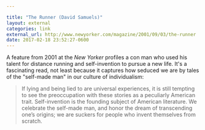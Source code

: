 ```yaml
---

title: "The Runner (David Samuels)"
layout: external
categories: link
external_url: http://www.newyorker.com/magazine/2001/09/03/the-runner
date: 2017-02-18 23:52:27-0600
---
```


A feature from 2001 at the *New Yorker* profiles a con man who used his talent for distance running and self-invention to pursue a new life. It's a fascinating read, not least because it captures how seduced we are by tales of the "self-made man" in our culture of individualism:

> If lying and being lied to are universal experiences, it is still tempting to see the preoccupation with these stories as a peculiarly American trait. Self-invention is the founding subject of American literature. We celebrate the self-made man, and honor the dream of transcending one’s origins; we are suckers for people who invent themselves from scratch.